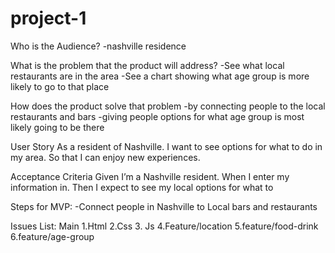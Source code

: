 # project-1

Who is the Audience?
-nashville residence

What is the problem that the product will address?
-See what local restaurants are in the area
-See a chart showing what age group is more likely to go to that place

How does the product solve that problem
-by connecting people to the local restaurants and bars
-giving people options for what age group is most likely going to be there

User Story
As a resident of Nashville.
I want to see options for what to do in my area.
So that I can enjoy new experiences.

Acceptance Criteria
Given I’m a Nashville resident.
When I enter my information in.
Then I expect to see my local options for what to 

Steps for MVP:
-Connect people in Nashville to Local bars and restaurants

Issues List:
Main
1.Html
2.Css 
3. Js
4.Feature/location
5.feature/food-drink
6.feature/age-group

